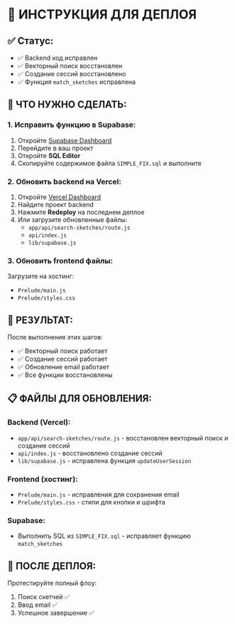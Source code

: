 # 🚀 ИНСТРУКЦИЯ ДЛЯ ДЕПЛОЯ

## ✅ **Статус:**
- ✅ Backend код исправлен
- ✅ Векторный поиск восстановлен
- ✅ Создание сессий восстановлено
- ✅ Функция `match_sketches` исправлена

## 🎯 **ЧТО НУЖНО СДЕЛАТЬ:**

### **1. Исправить функцию в Supabase:**
1. Откройте [Supabase Dashboard](https://supabase.com/dashboard)
2. Перейдите в ваш проект
3. Откройте **SQL Editor**
4. Скопируйте содержимое файла `SIMPLE_FIX.sql` и выполните

### **2. Обновить backend на Vercel:**
1. Откройте [Vercel Dashboard](https://vercel.com/dashboard)
2. Найдите проект backend
3. Нажмите **Redeploy** на последнем деплое
4. Или загрузите обновленные файлы:
   - `app/api/search-sketches/route.js`
   - `api/index.js`
   - `lib/supabase.js`

### **3. Обновить frontend файлы:**
Загрузите на хостинг:
- `Prelude/main.js`
- `Prelude/styles.css`

## 🎯 **РЕЗУЛЬТАТ:**
После выполнения этих шагов:
- ✅ Векторный поиск работает
- ✅ Создание сессий работает
- ✅ Обновление email работает
- ✅ Все функции восстановлены

## 📋 **ФАЙЛЫ ДЛЯ ОБНОВЛЕНИЯ:**

### **Backend (Vercel):**
- `app/api/search-sketches/route.js` - восстановлен векторный поиск и создание сессий
- `api/index.js` - восстановлено создание сессий
- `lib/supabase.js` - исправлена функция `updateUserSession`

### **Frontend (хостинг):**
- `Prelude/main.js` - исправления для сохранения email
- `Prelude/styles.css` - стили для кнопки и шрифта

### **Supabase:**
- Выполнить SQL из `SIMPLE_FIX.sql` - исправляет функцию `match_sketches`

## 🚀 **ПОСЛЕ ДЕПЛОЯ:**
Протестируйте полный флоу:
1. Поиск скетчей ✅
2. Ввод email ✅
3. Успешное завершение ✅
